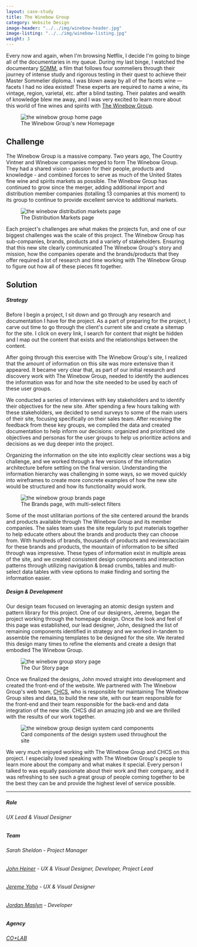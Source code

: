 ```yaml
---
layout: case-study
title: The Winebow Group
category: Website Design
image-header: "../../img/winebow-header.jpg"
image-listing: "../../img/winebow-listing.jpg"
weight: 3
---
```


Every now and again, when I'm browsing Netflix, I decide I'm going to binge all of the documentaries in my queue. During my last binge, I watched the documentary [SOMM](http://www.imdb.com/title/tt2204371/), a film that follows four sommeliers through their journey of intense study and rigorous testing in their quest to achieve their Master Sommelier diploma. I was blown away by all of the facets wine — facets I had no idea existed! These experts are required to name a wine, its vintage, region, varietal, etc. after a blind tasting. Their palates and wealth of knowledge blew me away, and I was very excited to learn more about this world of fine wines and spirits with [The Winebow Group](http://www.thewinebowgroup.com).

<figure>
	<img src="../../img/winebow-home-top.jpg" alt="the winebow group home page">
	<figcaption>The Winebow Group's new Homepage</figcaption>
</figure>

## Challenge

The Winebow Group is a massive company. Two years ago, The Country Vintner and Winebow companies merged to form The Winebow Group. They had a shared vision - passion for their people, products and knowledge - and combined forces to serve as much of the United States fine wine and spirits markets as possible. The Winebow Group has continued to grow since the merger, adding additional import and distribution member companies (totalling 13 companies at this moment) to its group to continue to provide excellent service to additional markets.

<figure>
	<img src="../../img/winebow-dist-markets.jpg" alt="the winebow distribution markets page">
	<figcaption>The Distribution Markets page</figcaption>
</figure>

Each project's challenges are what makes the projects fun, and one of our biggest challenges was the scale of this project. The Winebow Group has sub-companies, brands, products and a variety of stakeholders. Ensuring that this new site clearly communicated The Winebow Group's story and mission, how the companies operate and the brands/products that they offer required a lot of research and time working with The Winebow Group to figure out how all of these pieces fit together.

## Solution

##### Strategy

Before I begin a project, I sit down and go through any research and documentation I have for the project. As a part of preparing for the project, I carve out time to go through the client's current site and create a sitemap for the site. I click on every link, I search for content that might be hidden and I map out the content that exists and the relationships between the content.

After going through this exercise with The Winebow Group's site, I realized that the amount of information on this site was more extensive than it appeared. It became very clear that, as part of our initial research and discovery work with The Winebow Group, needed to identify the audiences the information was for and how the site needed to be used by each of these user groups. 

We conducted a series of interviews with key stakeholders and to identify their objectives for the new site. After spending a few hours talking with these stakeholders, we decided to send surveys to some of the main users of their site, focusing specifically on their sales team. After receiving the feedback from these key groups, we compiled the data and created documentation to help inform our decisions: organized and prioritized site objectives and personas for the user groups to help us prioritize actions and decisions as we dug deeper into the project.   

Organizing the information on the site into explicitly clear sections was a big challenge, and we worked through a few versions of the information architecture before settling on the final version. Understanding the information hierarchy was challenging in some ways, so we moved quickly into wireframes to create more concrete examples of how the new site would be structured and how its functionality would work.

<figure>
	<img src="../../img/winebow-brands-grid.jpg" alt="the winebow group brands page">
	<figcaption>The Brands page, with multi-select filters</figcaption>
</figure>

Some of the most utilitarian portions of the site centered around the brands and products available through The Winebow Group and its member companies. The sales team uses the site regularly to put materials together to help educate others about the brands and products they can choose from. With hundreds of brands, thousands of products and reviews/acclaim for these brands and products, the mountain of information to be sifted through was impressive. These types of information exist in multiple areas of the site, and we created consistent design components and interaction patterns through utilizing navigation & bread crumbs, tables and multi-select data tables with view options to make finding and sorting the information easier.

##### Design & Development

Our design team focused on leveraging an atomic design system and pattern library for this project. One of our designers, Jereme, began the project working through the homepage design. Once the look and feel of this page was established, our lead designer, John, designed the list of remaining components identified in strategy and we worked in-tandem to assemble the remaining templates to be designed for the site. We iterated this design many times to refine the elements and create a design that embodied The Winebow Group.

<figure>
	<img src="../../img/winebow-story.jpg" alt="the winebow group story page">
	<figcaption>The Our Story page</figcaption>
</figure>

Once we finalized the designs, John moved straight into development and created the front-end of the website. We partnered with The Winebow Group's web team, [CHCS](http://www.chcs.com), who is responsible for maintaining The Winebow Group sites and data, to build the new site, with our team responsible for the front-end and their team responsible for the back-end and data integration of the new site. CHCS did an amazing job and we are thrilled with the results of our work together.

<figure>
	<img src="../../img/winebow-home-bottom.jpg" alt="the winebow group design system card components">
	<figcaption>Card components of the design system used throughout the site</figcaption>
</figure>

We very much enjoyed working with The Winebow Group and CHCS on this project. I especially loved speaking with The Winebow Group's people to learn more about the company and what makes it special. Every person I talked to was equally passionate about their work and their company, and it was refreshing to see such a great group of people coming together to be the best they can be and provide the highest level of service possible.

***
<h5>Role</h5>
<h6>UX Lead & Visual Designer</h6>
<h5>Team</h5>
<h6>Sarah Sheldon - Project Manager</h6>
<h6><a href="https://twitter.com/johnheiner">John Heiner</a> - UX & Visual Designer, Developer, Project Lead</h6>
<h6><a href="http://yohodesign.com/">Jereme Yoho</a> - UX & Visual Designer</h6>
<h6><a href="http://jordanmaslyn.com">Jordan Maslyn</a> - Developer</h6>
<h5>Agency</h5>
<h6><a href="https://www.teamcolab.com">CO+LAB</a></h6>